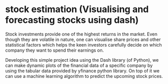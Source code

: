# stock estimation (Visualising and forecasting stocks using dash)

Stock investments provide one of the highest returns in the market. Even though they are volatile in nature, one can visualise share prices and other statistical factors which helps the keen investors carefully decide on which company they want to spend their earnings on.

Developing this simple project idea using the Dash library (of Python), we can make dynamic plots of the financial data of a specific company by using the tabular data provided by yfinance python library. On top of it we can use a machine learning algorithm to predict the upcoming stock prices.
